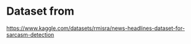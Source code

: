# Dataset from

https://www.kaggle.com/datasets/rmisra/news-headlines-dataset-for-sarcasm-detection
